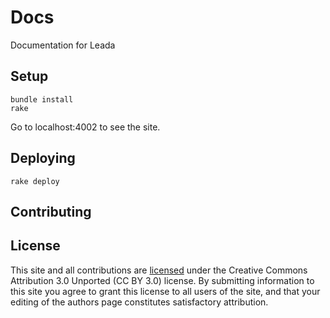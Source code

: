 # Docs

Documentation for Leada

## Setup

    bundle install
    rake

Go to localhost:4002 to see the site.

## Deploying

    rake deploy

## Contributing

## License

This site and all contributions are [licensed](http://www.therailsbook.com/LICENSE-CC-BY) under the Creative Commons Attribution 3.0 Unported (CC BY 3.0) license. By submitting information to this site you agree to grant this license to all users of the site, and that your editing of the authors page constitutes satisfactory attribution.
